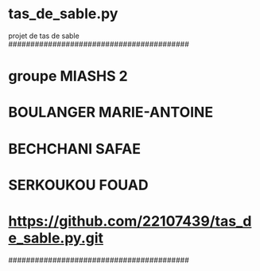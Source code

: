 # tas_de_sable.py
projet de tas de sable
#########################################
# groupe MIASHS 2
# BOULANGER MARIE-ANTOINE
# BECHCHANI SAFAE           
# SERKOUKOU FOUAD
# https://github.com/22107439/tas_de_sable.py.git
#########################################
